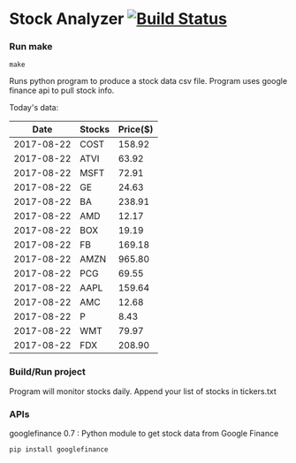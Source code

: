 # Stock Analyzer [![Build Status](https://travis-ci.org/ogoyal/StockAnalyzer.svg?branch=master)](https://travis-ci.org/ogoyal/StockAnalyzer)

### Run make
```
make
```

Runs python program to produce a stock data csv file. Program uses google finance api to pull stock info.

Today's data:

| Date| Stocks| Price($) | 
| --- | --- | ---  | 
| 2017-08-22| COST| 158.92 | 
| 2017-08-22| ATVI| 63.92 | 
| 2017-08-22| MSFT| 72.91 | 
| 2017-08-22| GE| 24.63 | 
| 2017-08-22| BA| 238.91 | 
| 2017-08-22| AMD| 12.17 | 
| 2017-08-22| BOX| 19.19 | 
| 2017-08-22| FB| 169.18 | 
| 2017-08-22| AMZN| 965.80 | 
| 2017-08-22| PCG| 69.55 | 
| 2017-08-22| AAPL| 159.64 | 
| 2017-08-22| AMC| 12.68 | 
| 2017-08-22| P| 8.43 | 
| 2017-08-22| WMT| 79.97 | 
| 2017-08-22| FDX| 208.90 | 

### Build/Run project

Program will monitor stocks daily. Append your list of stocks in tickers.txt

### APIs
googlefinance 0.7 : Python module to get stock data from Google Finance

```
pip install googlefinance
```

